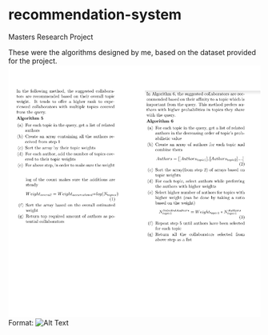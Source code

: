 # recommendation-system
Masters Research Project


These were the algorithms designed by me, based on the dataset provided for the project.
![Methods](Approach.jpg)
Format: ![Alt Text](url)

